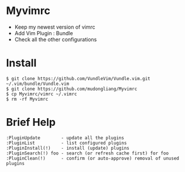 # Myvimrc
* Keep my newest version of vimrc
* Add Vim Plugin : Bundle
* Check all the other configurations

# Install 

    $ git clone https://github.com/VundleVim/Vundle.vim.git ~/.vim/bundle/Vundle.vim
    $ git clone https://github.com/mudongliang/Myvimrc
    $ cp Myvimrc/vimrc ~/.vimrc
    $ rm -rf Myvimrc

# Brief Help

    :PluginUpdate        - update all the plugins
    :PluginList          - list configured plugins
    :PluginInstall(!)    - install (update) plugins
    :PluginSearch(!) foo - search (or refresh cache first) for foo
    :PluginClean(!)      - confirm (or auto-approve) removal of unused plugins
